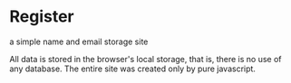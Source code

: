 # Register
a simple name and email storage site

All data is stored in the browser's local storage, that is, there is no use of any database. The entire site was created only by pure javascript.

